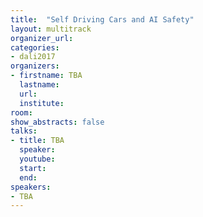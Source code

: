 ```yaml
---
title:  "Self Driving Cars and AI Safety"
layout: multitrack
organizer_url: 
categories:
- dali2017
organizers:
- firstname: TBA
  lastname: 
  url: 
  institute: 
room: 
show_abstracts: false
talks:
- title: TBA
  speaker:
  youtube: 
  start: 
  end: 
speakers:
- TBA 
---
```

